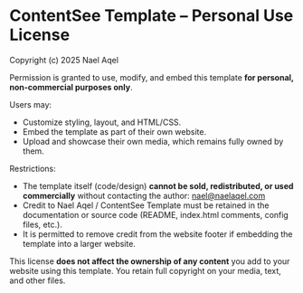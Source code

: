 # ContentSee Template – Personal Use License

Copyright (c) 2025 Nael Aqel

Permission is granted to use, modify, and embed this template **for personal, non-commercial purposes only**.

Users may:
- Customize styling, layout, and HTML/CSS.
- Embed the template as part of their own website.
- Upload and showcase their own media, which remains fully owned by them.

Restrictions:
- The template itself (code/design) **cannot be sold, redistributed, or used commercially** without contacting the author: nael@naelaqel.com
- Credit to Nael Aqel / ContentSee Template must be retained in the documentation or source code (README, index.html comments, config files, etc.).
- It is permitted to remove credit from the website footer if embedding the template into a larger website.

This license **does not affect the ownership of any content** you add to your website using this template. You retain full copyright on your media, text, and other files.
